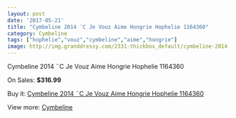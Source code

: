 ```yaml
---
layout: post
date: '2017-05-21'
title: "Cymbeline 2014 ¨C Je Vouz Aime Hongrie Hophelie 1164360"
category: Cymbeline
tags: ["hophelie","vouz","cymbeline","aime","hongrie"]
image: http://img.granddressy.com/2331-thickbox_default/cymbeline-2014-c-je-vouz-aime-hongrie-hophelie-1164360.jpg
---
```

Cymbeline 2014 ¨C Je Vouz Aime Hongrie Hophelie 1164360

On Sales: **$316.99**
<a href="https://www.granddressy.com/en/cymbeline/1910-cymbeline-2014-c-je-vouz-aime-hongrie-hophelie-1164360.html"><amp-img layout="responsive" width="600" height="600" src="//img.granddressy.com/2331-thickbox_default/cymbeline-2014-c-je-vouz-aime-hongrie-hophelie-1164360.jpg" alt="Cymbeline 2014 ¨C Je Vouz Aime Hongrie Hophelie 1164360 0" /></a>

Buy it: [Cymbeline 2014 ¨C Je Vouz Aime Hongrie Hophelie 1164360](https://www.granddressy.com/en/cymbeline/1910-cymbeline-2014-c-je-vouz-aime-hongrie-hophelie-1164360.html "Cymbeline 2014 ¨C Je Vouz Aime Hongrie Hophelie 1164360")

View more: [Cymbeline](https://www.granddressy.com/en/71-cymbeline "Cymbeline")